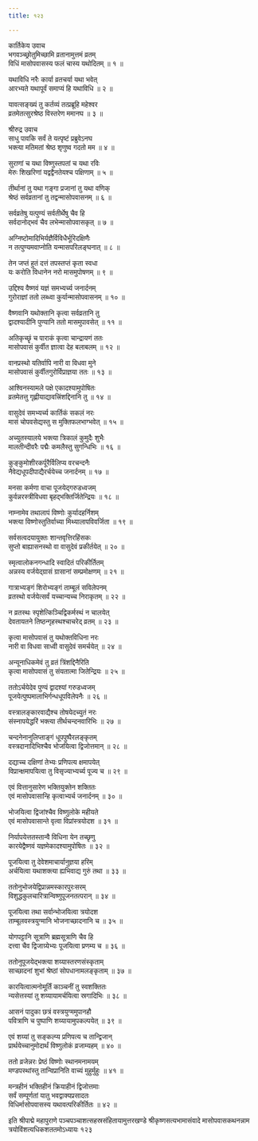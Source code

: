 ```yaml
---
title: १२३

---
```

कार्तिकेय उवाच  
भगवञ्च्छ्रोतुमिच्छामि व्रतानामुत्तमं व्रतम्  
विधिं मासोपवासस्य फलं चास्य यथोदितम् ॥ १ ॥


यथाविधि नरैः कार्या व्रतचर्या यथा भवेत्  
आरभ्यते यथापूर्वं समाप्यं हि यथाविधि ॥ २ ॥


यावत्सङ्ख्यं तु कर्तव्यं तत्प्रब्रूहि महेश्वर  
व्रतमेतत्सुरश्रेष्ठ विस्तरेण ममानघ ॥ ३ ॥


श्रीरुद्र उवाच  
साधु पावकि सर्वं ते यत्पृष्टं प्रब्रुवेऽनघ  
भक्त्या मतिमतां श्रेष्ठ शृणुष्व गदतो मम ॥ ४ ॥


सुराणां च यथा विष्णुस्तपतां च यथा रविः  
मेरुः शिखरिणां यद्वद्वैनतेयश्च पक्षिणाम् ॥ ५ ॥


तीर्थानां तु यथा गङ्गा प्रजानां तु यथा वणिक्  
श्रेष्ठं सर्वव्रतानां तु तद्वन्मासोपवासनम् ॥ ६ ॥


सर्वव्रतेषु यत्पुण्यं सर्वतीर्थेषु चैव हि  
सर्वदानोद्भवं चैव लभेन्मासोपवासकृत् ॥ ७ ॥


अग्निष्टोमादिभिर्यज्ञैर्विविधैर्भूरिदक्षिणैः  
न तत्पुण्यमवाप्नोति यन्मासपरिलङ्घनात् ॥ ८ ॥


तेन जप्तं हुतं दत्तं तपस्तप्तं कृता स्वधा  
यः करोति विधानेन नरो मासमुपोषणम् ॥ ९ ॥


उद्दिश्य वैष्णवं यज्ञं समभ्यर्च्य जनार्दनम्  
गुरोराज्ञां ततो लब्ध्वा कुर्यान्मासोपवासनम् ॥ १० ॥


वैष्णवानि यथोक्तानि कृत्वा सर्वव्रतानि तु  
द्वादश्यादीनि पुण्यानि ततो मासमुपावसेत् ॥ ११ ॥


अतिकृच्छॄं च पाराकं कृत्वा चान्द्रायणं ततः  
मासोपवासं कुर्वीत ज्ञात्वा देह बलाबलम् ॥ १२ ॥


वानप्रस्थो यतिर्वापि नारी वा विधवा मुने  
मासोपवासं कुर्वीतगुरोर्विप्राज्ञया ततः ॥ १३ ॥


आश्विनस्यामले पक्षे एकादश्यामुपोषितः  
व्रतमेतत्तु गृह्णीयाद्यावत्त्रिंशद्दिनानि तु ॥ १४ ॥


वासुदेवं समभ्यर्च्य कार्तिकं सकलं नरः  
मासं चोपवसेद्यस्तु स मुक्तिफलभाग्भवेत् ॥ १५ ॥


अच्युतस्यालये भक्त्या त्रिकालं कुमुदैः शुभैः  
मालतीन्दीवरैः पद्मैः कमलैस्तु सुगन्धिभिः ॥ १६ ॥


कुङ्कुमोशीरकर्पूरैर्विलिप्य वरचन्दनैः  
नैवेद्यधूपदीपाद्यैरर्चयेच्च जनार्दनम् ॥ १७ ॥


मनसा कर्मणा वाचा पूजयेद्गरुडध्वजम्  
कुर्वन्नरस्त्रीविधवा बृहद्भक्तिर्जितेन्द्रियः ॥ १८ ॥


नाम्नामेव तथालापं विष्णोः कुर्यादहर्निशम्  
भक्त्या विष्णोस्तुतिर्वाच्या मिथ्यालापविवर्जिता ॥ १९ ॥


सर्वसत्वदयायुक्तः शान्तवृत्तिरहिंसकः  
सुप्तो बाह्यासनस्थो वा वासुदेवं प्रकीर्तयेत् ॥ २० ॥


स्मृत्वालोकनगन्धादि स्वादितं परिकीर्तितम्  
अन्नस्य वर्जयेद्ग्रासं ग्रासानां सम्प्रमोक्षणम् ॥ २१ ॥


गात्राभ्यङ्गं शिरोभ्यङ्गं ताम्बूलं सविलेपनम्  
व्रतस्थो वर्जयेत्सर्वं यच्चान्यच्च निराकृतम् ॥ २२ ॥


न व्रतस्थः स्पृशेत्किञ्चिद्विकर्मस्थं न चालयेत्  
देवतायतने तिष्ठन्गृहस्थश्चाचरेद् व्रतम् ॥ २३ ॥


कृत्वा मासोपवासं तु यथोक्तविधिना नरः  
नारी वा विधवा साध्वी वासुदेवं समर्चयेत् ॥ २४ ॥


अन्यूनाधिकमेवं तु व्रतं त्रिंशद्दिनैरिति  
कृत्वा मासोपवासं तु संयतात्मा जितेन्द्रियः ॥ २५ ॥


ततोऽर्चयेदेव पुण्यं द्वादश्यां गरुडध्वजम्  
पूजयेत्पुष्पमालाभिर्गन्धधूपविलेपनैः ॥ २६ ॥


वस्त्रालङ्कारवाद्यैश्च तोषयेदच्युतं नरः  
संस्नापयेद्धरिं भक्त्या तीर्थचन्दनवारिभिः ॥ २७ ॥


चन्दनेनानुलिप्ताङ्गं धूपपुष्पैरलङ्कृतम्  
वस्त्रदानादिभिश्चैव भोजयित्वा द्विजोत्तमान् ॥ २८ ॥


दद्याच्च दक्षिणां तेभ्यः प्रणिपत्य क्षमापयेत्  
विप्रान्क्षमापयित्वा तु विसृज्याभ्यर्च्य पूज्य च ॥ २९ ॥


एवं वित्तानुसारेण भक्तियुक्तेन शक्तितः  
एवं मासोपवासान्हि कृत्वाभ्यर्च जनार्दनम् ॥ ३० ॥


भोजयित्वा द्विजांश्चैव विष्णुलोके महीयते  
एवं मासोपवासान्ते वृत्वा विप्रांस्त्रयोदश ॥ ३१ ॥


निर्यापयेत्ततस्तान्वै विधिना येन तच्छृणु  
कारयेद्वैष्णवं यज्ञमेकादश्यामुपोषितः ॥ ३२ ॥


पूजयित्वा तु देवेशमाचार्यानुज्ञया हरिम्  
अर्चयित्वा यथाशक्त्या ह्यभिवाद्य गुरुं तथा ॥ ३३ ॥


ततोनुभोजयेद्विप्रान्नमस्कारपुरःसरम्  
विशुद्धकुलचारित्रान्विष्णुपूजनतत्परान् ॥ ३४ ॥


पूजयित्वा तथा सर्वान्भोजयित्वा त्रयोदश  
ताम्बूलवस्त्रयुग्मानि भोजनाच्छादनानि च ॥ ३५ ॥


योगपट्टानि सूत्राणि ब्रह्मसूत्राणि चैव हि  
दत्त्वा चैव द्विजाग्र्येभ्यः पूजयित्वा प्रणम्य च ॥ ३६ ॥


ततोनुपूजयेद्भक्त्या शय्यास्तरणसंस्कृताम्  
साच्छादनां शुभां श्रेष्ठां सोपधानामलङ्कृताम् ॥ ३७ ॥


कारयित्वात्मनोमूर्तिं काञ्चनीं तु स्वशक्तितः  
न्यसेत्तस्यां तु शय्यायामर्चयित्वा स्रगादिभिः ॥ ३८ ॥


आसनं पादुका छत्रं वस्त्रयुग्ममुपानहौ  
पवित्राणि च पुष्पाणि शय्यायामुपकल्पयेत् ॥ ३९ ॥


एवं शय्यां तु सङ्कल्प्य प्रणिपत्य च तान्द्विजान्  
प्रार्थयेच्चानुमोदार्थं विष्णुलोकं व्रजाम्यहम् ॥ ४० ॥


ततो व्रजेन्नरः प्रेष्ठं विष्णोः स्थानमनामयम्  
मण्डपस्थांस्तु तान्विप्रानिति वाच्यं मुहुर्मुहुः ॥ ४१ ॥


मन्त्रहीनं भक्तिहीनं क्रियाहीनं द्विजोत्तमाः  
सर्वं सम्पूर्णतां यातु भवद्वाक्यप्रसादतः  
विधिर्मासोपवासस्य यथावत्परिकीर्तितः ॥ ४२ ॥


इति श्रीपाद्मे महापुराणे पञ्चपञ्चाशत्सहस्रसंहितायामुत्तरखण्डे श्रीकृष्णसत्यभामासंवादे मासोपवासकथनन्नाम त्रयोविंशत्यधिकशततमोऽध्यायः १२३